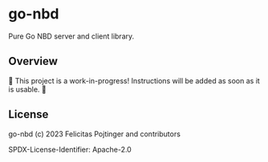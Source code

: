 # go-nbd

Pure Go NBD server and client library.

## Overview

🚧 This project is a work-in-progress! Instructions will be added as soon as it is usable. 🚧

## License

go-nbd (c) 2023 Felicitas Pojtinger and contributors

SPDX-License-Identifier: Apache-2.0
